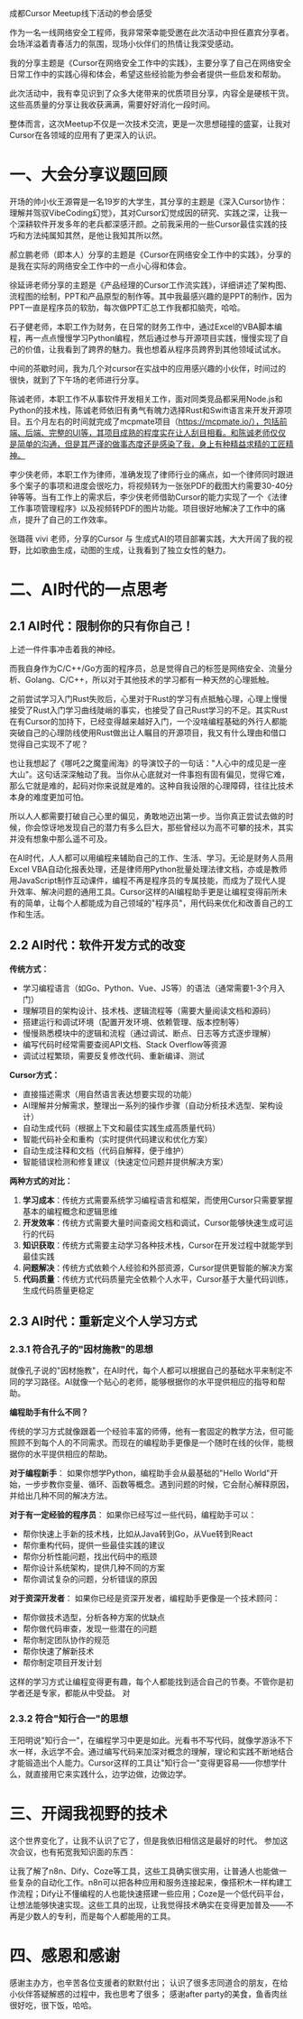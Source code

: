 成都Cursor Meetup线下活动的参会感受

作为一名一线网络安全工程师，我非常荣幸能受邀在此次活动中担任嘉宾分享者。会场洋溢着青春活力的氛围，现场小伙伴们的热情让我深受感动。

我的分享主题是《Cursor在网络安全工作中的实践》，主要分享了自己在网络安全日常工作中的实践心得和体会，希望这些经验能为参会者提供一些启发和帮助。

此次活动中，我有幸见识到了众多大佬带来的优质项目分享，内容全是硬核干货。这些高质量的分享让我收获满满，需要好好消化一段时间。

整体而言，这次Meetup不仅是一次技术交流，更是一次思想碰撞的盛宴，让我对Cursor在各领域的应用有了更深入的认识。

# 一、大会分享议题回顾

开场的帅小伙王源霄是一名19岁的大学生，其分享的主题是《深入Cursor协作：理解并驾驭VibeCoding幻觉》，其对Cursor幻觉成因的研究、实践之深，让我一个深耕软件开发多年的老兵都深感汗颜。之前我采用的一些Cursor最佳实践的技巧和方法纯属知其然，是他让我知其所以然。

郝立鹏老师（即本人）分享的主题是《Cursor在网络安全工作中的实践》，分享的是我在实际的网络安全工作中的一点小心得和体会。

徐延谛老师分享的主题是《产品经理的Cursor工作流实践》，详细讲述了架构图、流程图的绘制，PPT和产品原型的制作等。其中我最感兴趣的是PPT的制作，因为PPT一直是程序员的软肋，每次做PPT汇总工作我都扣脑壳，哈哈。

石子健老师，本职工作为财务，在日常的财务工作中，通过Excel的VBA脚本编程，再一点点慢慢学习Python编程，然后通过参与开源项目实践，慢慢实现了自己的价值，让我看到了跨界的魅力。我也想着从程序员跨界到其他领域试试水。

中间的茶歇时间，我为几个对cursor在实战中的应用感兴趣的小伙伴，时间过的很快，就到了下午场的老师进行分享。

陈诚老师，本职工作不从事软件开发相关工作，面对同类竞品都采用Node.js和Python的技术栈，陈诚老师依旧有勇气有魄力选择Rust和Swift语言来开发开源项目。五个月左右的时间就完成了mcpmate项目（https://mcpmate.io/），包括前端、后端、完整的UI等，其项目成熟的程度实在让人刮目相看。和陈诚老师仅仅是简单的沟通，但是其严谨的做事态度还是感染了我，身上有种精益求精的工匠精神。

李少侠老师，本职工作为律师，准确发现了律师行业的痛点，如一个律师同时跟进多个案子的事项和进度会很吃力，将视频转为一张张PDF的截图大约需要30-40分钟等等。当有工作上的需求后，李少侠老师借助Cursor的能力实现了一个《法律工作事项管理程序》以及视频转PDF的图片功能。项目很好地解决了工作中的痛点，提升了自己的工作效率。

张璐薇 vivi 老师，分享的Cursor 与 生成式AI的项目部署实践，大大开阔了我的视野，比如歌曲生成，动图的生成，让我看到了独立女性的魅力。

# 二、AI时代的一点思考

## 2.1 AI时代：限制你的只有你自己！

上述一件件事冲击着我的神经。

而我自身作为C/C++/Go方面的程序员，总是觉得自己的标签是网络安全、流量分析、Golang、C/C++，所以对于其他技术的学习都有一种天然的心理抵触。

之前尝试学习入门Rust失败后，心里对于Rust的学习有点抵触心理，心理上慢慢接受了Rust入门学习曲线陡峭的事实，也接受了自己Rust学习的不足。其实Rust在有Cursor的加持下，已经变得越来越好入门，一个没啥编程基础的外行人都能突破自己的心理防线使用Rust做出让人瞩目的开源项目，我又有什么理由和借口觉得自己实现不了呢？

也让我想起了《哪吒2之魔童闹海》的导演饺子的一句话："人心中的成见是一座大山"。这句话深深触动了我。当你从心底就对一件事抱有固有偏见，觉得它难，那么它就是难的，起码对你来说就是难的。这种自我设限的心理障碍，往往比技术本身的难度更加可怕。

所以人人都需要打破自己心里的偏见，勇敢地迈出第一步。当你真正尝试去做的时候，你会惊讶地发现自己的潜力有多么巨大，那些曾经以为高不可攀的技术，其实并没有想象中那么遥不可及。

在AI时代，人人都可以用编程来辅助自己的工作、生活、学习。无论是财务人员用Excel VBA自动化报表处理，还是律师用Python批量处理法律文档，亦或是教师用JavaScript制作互动课件，编程不再是程序员的专属技能，而成为了现代人提升效率、解决问题的通用工具。Cursor这样的AI编程助手更是让编程变得前所未有的简单，让每个人都能成为自己领域的"程序员"，用代码来优化和改善自己的工作和生活。

## 2.2 AI时代：软件开发方式的改变

**传统方式：**

- 学习编程语言（如Go、Python、Vue、JS等）的语法（通常需要1-3个月入门）
- 理解项目的架构设计、技术栈、逻辑流程等（需要大量阅读文档和源码）
- 搭建运行和调试环境（配置开发环境、依赖管理、版本控制等）
- 慢慢熟悉模块中的逻辑和流程（通过调试、断点、日志等方式逐步理解）
- 编写代码时经常需要查阅API文档、Stack Overflow等资源
- 调试过程繁琐，需要反复修改代码、重新编译、测试

**Cursor方式：**

- 直接描述需求（用自然语言表达想要实现的功能）
- AI理解并分解需求，整理出一系列的操作步骤（自动分析技术选型、架构设计）
- 自动生成代码（根据上下文和最佳实践生成高质量代码）
- 智能代码补全和重构（实时提供代码建议和优化方案）
- 自动生成注释和文档（代码自解释，便于维护）
- 智能错误检测和修复建议（快速定位问题并提供解决方案）

**两种方式的对比：**

1. **学习成本**：传统方式需要系统学习编程语言和框架，而使用Cursor只需要掌握基本的编程概念和逻辑思维
2. **开发效率**：传统方式需要大量时间查阅文档和调试，Cursor能够快速生成可运行的代码
3. **知识获取**：传统方式需要主动学习各种技术栈，Cursor在开发过程中就能学到最佳实践
4. **问题解决**：传统方式依赖个人经验和外部资源，Cursor提供更智能的解决方案
5. **代码质量**：传统方式代码质量完全依赖个人水平，Cursor基于大量代码训练，生成代码质量更稳定


## 2.3 AI时代：重新定义个人学习方式

### 2.3.1 符合孔子的"因材施教"的思想

就像孔子说的"因材施教"，在AI时代，每个人都可以根据自己的基础水平来制定不同的学习路径。AI就像一个贴心的老师，能够根据你的水平提供相应的指导和帮助。

**编程助手有什么不同？**

传统的学习方式就像跟着一个经验丰富的师傅，他有一套固定的教学方法，但可能照顾不到每个人的不同需求。而现在的编程助手更像是一个随时在线的伙伴，能根据你的水平提供相应的帮助。

**对于编程新手**：
如果你想学Python，编程助手会从最基础的"Hello World"开始，一步步教你变量、循环、函数等概念。遇到问题的时候，它会耐心解释原因，并给出几种不同的解决方法。

**对于有一定经验的程序员**：
如果你已经写过一些代码，编程助手可以：
- 帮你快速上手新的技术栈，比如从Java转到Go，从Vue转到React
- 帮你重构代码，提供一些最佳实践的建议
- 帮你分析性能问题，找出代码中的瓶颈
- 帮你设计系统架构，提供几种不同的方案
- 帮你调试复杂的问题，分析错误的原因

**对于资深开发者**：
如果你已经是资深开发者，编程助手更像是一个技术顾问：
- 帮你做技术选型，分析各种方案的优缺点
- 帮你做代码审查，发现一些潜在的问题
- 帮你制定团队协作的规范
- 帮你快速了解新技术
- 帮你制定项目开发计划

这样的学习方式让编程变得更有趣，每个人都能找到适合自己的节奏。不管你是初学者还是专家，都能从中受益。
对

### 2.3.2 符合"知行合一"的思想

王阳明说"知行合一"，在编程学习中更是如此。光看书不写代码，就像学游泳不下水一样，永远学不会。通过编写代码来加深对概念的理解，理论和实践不断地结合才能锻造出个人能力。Cursor这样的工具让"知行合一"变得更容易——你想学什么，就直接用它来实践什么，边学边做，边做边学。

# 三、开阔我视野的技术

这个世界变化了，让我不认识了它了，但是我依旧相信这是最好的时代。
参加这次会议，也有拓宽我知识面的东西：

让我了解了n8n、Dify、Coze等工具，这些工具确实很实用，让普通人也能做一些复杂的自动化工作。n8n可以把各种应用和服务连接起来，像搭积木一样构建工作流程；Dify让不懂编程的人也能快速搭建一些应用；Coze是一个低代码平台，让想法能够快速实现。这些工具的出现，让我觉得技术确实在变得更加普及——不再是少数人的专利，而是每个人都能用的工具。

# 四、感恩和感谢
感谢主办方，也辛苦各位支援者的默默付出；
认识了很多志同道合的朋友，在给小伙伴答疑解惑的过程中，我也思考了很多；
感谢after party的美食，鱼香肉丝很好吃，很下饭，哈哈。